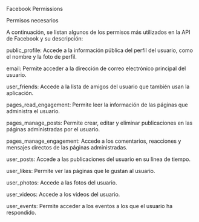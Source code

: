 Facebook Permissions

Permisos necesarios

A continuación, se listan algunos de los permisos más utilizados en la API de Facebook y su descripción:

public_profile: Accede a la información pública del perfil del usuario, como el nombre y la foto de perfil.

email: Permite acceder a la dirección de correo electrónico principal del usuario.

user_friends: Accede a la lista de amigos del usuario que también usan la aplicación.

pages_read_engagement: Permite leer la información de las páginas que administra el usuario.

pages_manage_posts: Permite crear, editar y eliminar publicaciones en las páginas administradas por el usuario.

pages_manage_engagement: Accede a los comentarios, reacciones y mensajes directos de las páginas administradas.

user_posts: Accede a las publicaciones del usuario en su línea de tiempo.

user_likes: Permite ver las páginas que le gustan al usuario.

user_photos: Accede a las fotos del usuario.

user_videos: Accede a los videos del usuario.

user_events: Permite acceder a los eventos a los que el usuario ha respondido.
